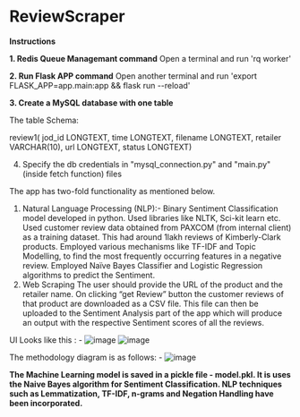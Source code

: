 # ReviewScraper

**Instructions**

**1. Redis Queue Managemant command**
Open a terminal and run 'rq worker'

**2. Run Flask APP command**
Open another terminal and run 'export FLASK_APP=app.main:app && flask run --reload'

**3. Create a MySQL database with one table**

The table Schema:

review1(
jod_id LONGTEXT,
time LONGTEXT,
filename LONGTEXT,
retailer VARCHAR(10),
url LONGTEXT,
status LONGTEXT)

4. Specify the db credentials in "mysql_connection.py" and "main.py"(inside fetch function) files



The app has two-fold functionality as mentioned below.
1. Natural Language Processing (NLP):-
Binary Sentiment Classification model developed in python. Used libraries like NLTK, Sci-kit learn etc.
Used customer review data obtained from PAXCOM (from internal client) as a training dataset. This had around 1lakh reviews of Kimberly-Clark products.
Employed various mechanisms like TF-IDF and Topic Modelling, to find the most frequently occurring features in a negative review.
Employed Naïve Bayes Classifier and Logistic Regression algorithms to predict the Sentiment.
2. Web Scraping
The user should provide the URL of the product and the retailer name. On clicking “get Review” button the customer reviews of that product are downloaded as a CSV file.
This file can then be uploaded to the Sentiment Analysis part of the app which will produce an output with the respective Sentiment scores of all the reviews.

UI Looks like this : -
![image](https://user-images.githubusercontent.com/29978378/154969832-0c453090-4fc9-4252-bbb7-4f14b1a3a13d.png)
![image](https://user-images.githubusercontent.com/29978378/154969860-7dbcd03f-d468-4328-ad6f-15cbfb380279.png)


The methodology diagram is as follows: -
![image](https://user-images.githubusercontent.com/29978378/154969913-c057e40d-cc12-4eed-98ae-4947b26b1d90.png)


**The Machine Learning model is saved in a pickle file - model.pkl. It is uses the Naive Bayes algorithm for Sentiment Classification. NLP techniques such as Lemmatization, TF-IDF, n-grams and Negation Handling have been incorporated.**

